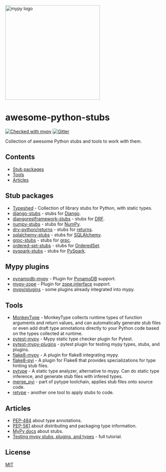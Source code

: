 <img src="http://mypy-lang.org/static/mypy_light.svg" alt="mypy logo" width="300px"/>

# awesome-python-stubs

[![Checked with mypy](http://www.mypy-lang.org/static/mypy_badge.svg)](http://mypy-lang.org/)
[![Gitter](https://badges.gitter.im/mypy-django/Lobby.svg)](https://gitter.im/mypy-django/Lobby)

Collection of awesome Python stubs and tools to work with them.


## Contents

- [Stub packages](#stub-packages)
- [Tools](#tools)
- [Articles](#articles)


## Stub packages

- [Typeshed](https://github.com/python/typeshed) - Collection of library stubs for Python, with static types.
- [django-stubs](https://github.com/typeddjango/django-stubs) - stubs for [Django](https://github.com/django/django).
- [djangorestframework-stubs](https://github.com/typeddjango/djangorestframework-stubs) - stubs for [DRF](https://github.com/encode/django-rest-framework).
- [numpy-stubs](https://github.com/rominf/ordered-set-stubs) - stubs for [NumPy](http://github.com/numpy/numpy).
- [dry-python/returns](https://github.com/dry-python/returns) - stubs for [returns](https://github.com/dry-python/returns).
- [sqlalchemy-stubs](https://github.com/dropbox/sqlalchemy-stubs) - stubs for [SQLAlchemy](https://github.com/sqlalchemy/sqlalchemy).
- [grpc-stubs](https://github.com/shabbyrobe/grpc-stubs) - stubs for [grpc](https://github.com/grpc/grpc).
- [ordered-set-stubs](https://github.com/rominf/ordered-set-stubs) - stubs for [OrderedSet](https://github.com/LuminosoInsight/ordered-set).
- [pyspark-stubs](https://github.com/zero323/pyspark-stubs) - stubs for [PySpark](https://spark.apache.org/docs/latest/api/python/index.html).


## Mypy plugins

- [pynamodb-mypy](https://github.com/lyft/pynamodb-mypy) - Plugin for [PynamoDB](https://github.com/pynamodb/PynamoDB) support.
- [mypy-zope](https://github.com/Shoobx/mypy-zope) - Plugin for [zope.interface](https://zopeinterface.readthedocs.io/en/latest/) support.
- [mypy/plugins](https://github.com/python/mypy/tree/master/mypy/plugins) - some plugins already integrated into mypy.

## Tools

- [MonkeyType](https://github.com/instagram/MonkeyType) - MonkeyType collects runtime types of function arguments and return values, and can automatically generate stub files or even add draft type annotations directly to your Python code based on the types collected at runtime.
- [pytest-mypy](https://github.com/dbader/pytest-mypy) - Mypy static type checker plugin for Pytest.
- [pytest-mypy-plugins](https://github.com/typeddjango/pytest-mypy-plugins) - pytest plugin for testing mypy types, stubs, and plugins.
- [flake8-mypy](https://github.com/ambv/flake8-mypy) - A plugin for flake8 integrating mypy.
- [flake8-pyi](https://github.com/ambv/flake8-pyi) - A plugin for Flake8 that provides specializations for type hinting stub files.
- [pytype](https://github.com/google/pytype/) - A static type analyzer, alternative to mypy. Can do static type inference, and generate stub files with infered types.
- [merge_pyi](https://github.com/google/pytype/tree/master/pytype/tools/merge_pyi) - part of pytype toolchain, applies stub files onto source code.
- [retype](https://github.com/ambv/retype) - another one tool to apply stubs to code.


## Articles

- [PEP-484](https://www.python.org/dev/peps/pep-0484/) about type annotations.
- [PEP-561](https://www.python.org/dev/peps/pep-0561/) about distributing and packaging type information.
- [MyPy docs](https://mypy.readthedocs.io/en/latest/stubs.html) about stubs.
- [Testing mypy stubs, plugins, and types](https://sobolevn.me/2019/08/testing-mypy-types) - full tutorial.


## License

[MIT](https://github.com/typeddjango/awesome-python-stubs/blob/master/LICENSE)
